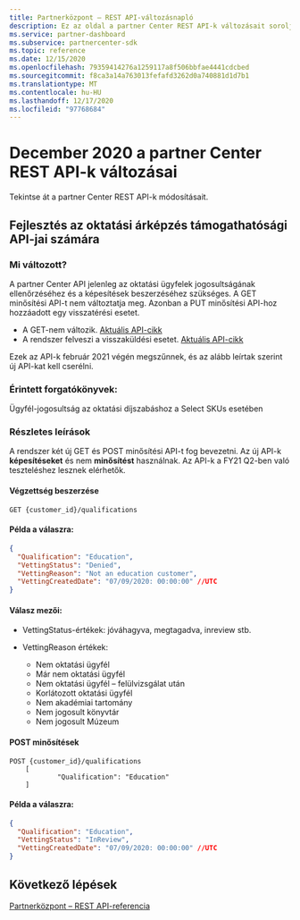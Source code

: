 ```yaml
---
title: Partnerközpont – REST API-változásnapló
description: Ez az oldal a partner Center REST API-k változásait sorolja fel
ms.service: partner-dashboard
ms.subservice: partnercenter-sdk
ms.topic: reference
ms.date: 12/15/2020
ms.openlocfilehash: 79359414276a1259117a8f506bbfae4441cdcbed
ms.sourcegitcommit: f8ca3a14a763013fefafd3262d0a740881d1d7b1
ms.translationtype: MT
ms.contentlocale: hu-HU
ms.lasthandoff: 12/17/2020
ms.locfileid: "97768684"
---
```

# <a name="december-2020-changes-to-partner-center-rest-apis"></a>December 2020 a partner Center REST API-k változásai

Tekintse át a partner Center REST API-k módosításait.

## <a name="enhancements-to-education-pricing-eligibility-apis"></a>Fejlesztés az oktatási árképzés támogathatósági API-jai számára



### <a name="what-has-changed"></a>Mi változott?

A partner Center API jelenleg az oktatási ügyfelek jogosultságának ellenőrzéséhez és a képesítések beszerzéséhez szükséges. A GET minősítési API-t nem változtatja meg. Azonban a PUT minősítési API-hoz hozzáadott egy visszatérési esetet.

- A GET-nem változik. [Aktuális API-cikk](get-a-customer-s-qualification.md)
- A rendszer felveszi a visszaküldési esetet. [Aktuális API-cikk](update-a-customer-s-qualification.md)

Ezek az API-k február 2021 végén megszűnnek, és az alább leírtak szerint új API-kat kell cserélni.

### <a name="scenarios-impacted"></a>Érintett forgatókönyvek:

Ügyfél-jogosultság az oktatási díjszabáshoz a Select SKUs esetében

### <a name="detail-descriptions"></a>Részletes leírások

A rendszer két új GET és POST minősítési API-t fog bevezetni. Az új API-k **képesítéseket** és nem **minősítést** használnak. Az API-k a FY21 Q2-ben való teszteléshez lesznek elérhetők.

#### <a name="get-qualifications"></a>Végzettség beszerzése

```http
GET {customer_id}/qualifications
```

#### <a name="response-example"></a>Példa a válaszra:

```json
{
  "Qualification": "Education",
  "VettingStatus": "Denied",
  "VettingReason": "Not an education customer",
  "VettingCreatedDate": "07/09/2020: 00:00:00" //UTC
}
```

#### <a name="response-fields"></a>Válasz mezői: 

- VettingStatus-értékek: jóváhagyva, megtagadva, inreview stb.

- VettingReason értékek:
   - Nem oktatási ügyfél
   - Már nem oktatási ügyfél
   - Nem oktatási ügyfél – felülvizsgálat után
   - Korlátozott oktatási ügyfél
   - Nem akadémiai tartomány
   - Nem jogosult könyvtár
   - Nem jogosult Múzeum
 
#### <a name="post-qualifications"></a>POST minősítések

```http
POST {customer_id}/qualifications
    [
            "Qualification": "Education"
    ]
```

#### <a name="response-example"></a>Példa a válaszra:

```JSON
{
  "Qualification": "Education",
  "VettingStatus": "InReview",
  "VettingCreatedDate": "07/09/2020: 00:00:00" //UTC
}
```

## <a name="next-steps"></a>Következő lépések

[Partnerközpont – REST API-referencia](partner-center-rest-api-reference.md)
